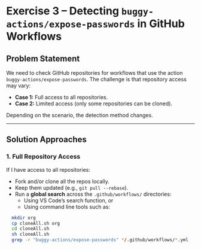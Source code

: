 # Exercise 3 – Detecting `buggy-actions/expose-passwords` in GitHub Workflows

## Problem Statement
We need to check GitHub repositories for workflows that use the action  
`buggy-actions/expose-passwords`. The challenge is that repository access may vary:

- **Case 1:** Full access to all repositories.  
- **Case 2:** Limited access (only some repositories can be cloned).  

Depending on the scenario, the detection method changes.

---

## Solution Approaches

### 1. Full Repository Access
If I have access to all repositories:
- Fork and/or clone all the repos locally.  
- Keep them updated (e.g., `git pull --rebase`).  
- Run a **global search** across the `.github/workflows/` directories:  
  - Using VS Code’s search function, or  
  - Using command line tools such as:

```bash
  mkdir org
  cp cloneAll.sh org
  cd cloneAll.sh 
  sh cloneAll.sh
  grep -r "buggy-actions/expose-passwords" */.github/workflows/*.yml

```
